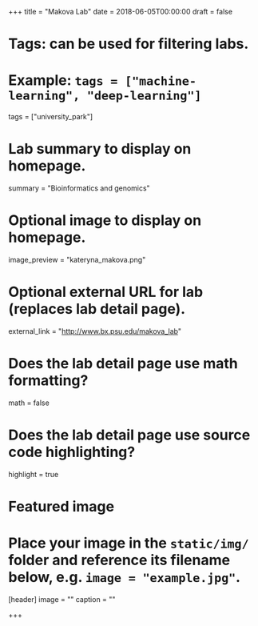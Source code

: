 +++
title = "Makova Lab"
date = 2018-06-05T00:00:00
draft = false

# Tags: can be used for filtering labs.
# Example: `tags = ["machine-learning", "deep-learning"]`
tags = ["university_park"]

# Lab summary to display on homepage.
summary = "Bioinformatics and genomics"

# Optional image to display on homepage.
image_preview = "kateryna_makova.png"

# Optional external URL for lab (replaces lab detail page).
external_link = "http://www.bx.psu.edu/makova_lab"

# Does the lab detail page use math formatting?
math = false

# Does the lab detail page use source code highlighting?
highlight = true

# Featured image
# Place your image in the `static/img/` folder and reference its filename below, e.g. `image = "example.jpg"`.
[header]
image = ""
caption = ""

+++
